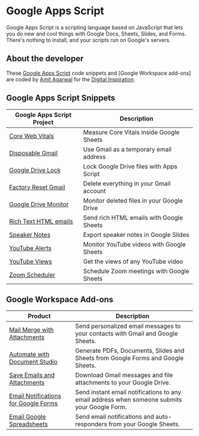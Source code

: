 # Google Apps Script

Google Apps Script is a scripting language based on JavaScript that lets you do new and cool things with Google Docs, Sheets, Slides, and Forms. There's nothing to install, and your scripts run on Google's servers.

## About the developer

These [Google Apps Script](https://www.labnol.org/topic/google-apps-script) code snippets and [Google Workspace add-ons] are coded by [Amit Agarwal](https://www.labnol.org/about) for the [Digital Inspiration](https://digitalinspiration.com/).

## Google Apps Script Snippets

| Google Apps Script Project                                       | Description                                |
| ---------------------------------------------------------------- | ------------------------------------------ |
| [Core Web Vitals](./google-apps-script/core-vitals/)             | Measure Core Vitals inside Google Sheets   |
| [Disposable Gmail](./google-apps-script/disposable-gmail/)       | Use Gmail as a temporary email address     |
| [Google Drive Lock](./google-apps-script/drive-lock/)            | Lock Google Drive files with Apps Script   |
| [Factory Reset Gmail](./google-apps-script/factory-reset-gmail/) | Delete everything in your Gmail account    |
| [Google Drive Monitor](./google-apps-script/google-drive-watch/) | Monitor deleted files in your Google Drive |
| [Rich Text HTML emails](./google-apps-script/rich-text/)         | Send rich HTML emails with Google Sheets   |
| [Speaker Notes](./google-apps-script/speaker-notes/)             | Export speaker notes in Google Slides      |
| [YouTube Alerts](./google-apps-script/youtube-alerts/)           | Monitor YouTube videos with Google Sheets  |
| [YouTube Views](./google-apps-script/youtube-views/)             | Get the views of any YouTube video         |
| [Zoom Scheduler](./google-apps-script/zoom-meetings/)            | Schedule Zoom meetings with Google Sheets  |

## Google Workspace Add-ons

| Product                                                                                        | Description                                                                                  |
| ---------------------------------------------------------------------------------------------- | -------------------------------------------------------------------------------------------- |
| [Mail Merge with Attachments](https://digitalinspiration.com/docs/mail-merge)                  | Send personalized email messages to your contacts with Gmail and Google Sheets.              |
| [Automate with Document Studio](https://digitalinspiration.com/docs/document-studio)           | Generate PDFs, Documents, Slides and Sheets from Google Forms and Google Sheets.             |
| [Save Emails and Attachments](https://digitalinspiration.com/docs/save-gmail-attachments)      | Download Gmail messages and file attachments to your Google Drive.                           |
| [Email Notifications for Google Forms](https://digitalinspiration.com/docs/form-notifications) | Send instant email notifications to any email address when someone submits your Google Form. |
| [Email Google Spreadsheets](https://digitalinspiration.com/docs/email-google-sheets)           | Send email notifications and auto-responders from your Google Sheets.                        |
